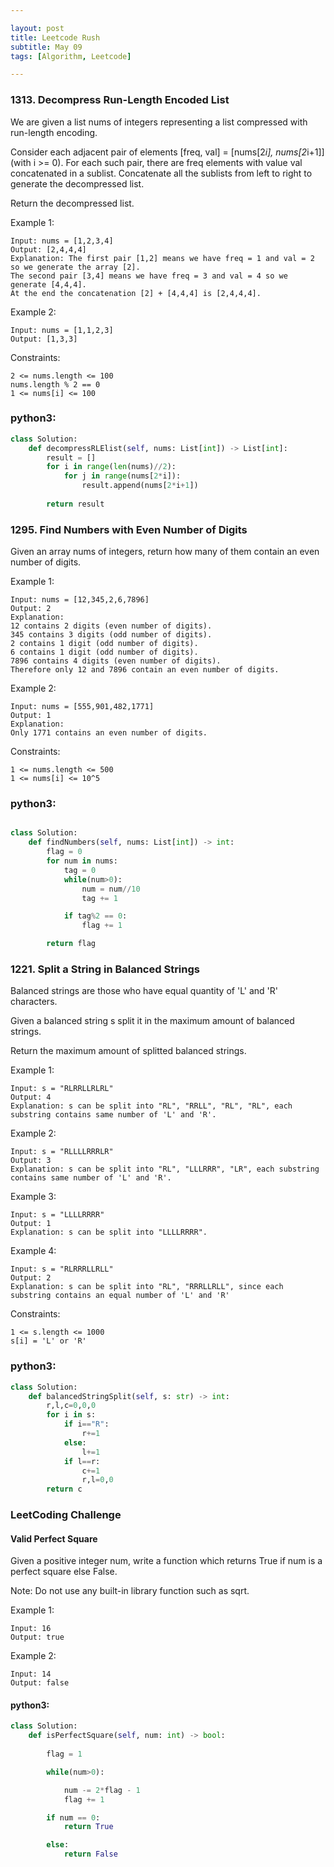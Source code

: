 ```yaml
---

layout: post
title: Leetcode Rush
subtitle: May 09
tags: [Algorithm, Leetcode]

---
```



### 1313. Decompress Run-Length Encoded List


We are given a list nums of integers representing a list compressed with run-length encoding.

Consider each adjacent pair of elements [freq, val] = [nums[2*i], nums[2*i+1]] (with i >= 0).  For each such pair, there are freq elements with value val concatenated in a sublist. Concatenate all the sublists from left to right to generate the decompressed list.

Return the decompressed list.

 

Example 1:

```
Input: nums = [1,2,3,4]
Output: [2,4,4,4]
Explanation: The first pair [1,2] means we have freq = 1 and val = 2 so we generate the array [2].
The second pair [3,4] means we have freq = 3 and val = 4 so we generate [4,4,4].
At the end the concatenation [2] + [4,4,4] is [2,4,4,4].
```

Example 2:

```
Input: nums = [1,1,2,3]
Output: [1,3,3]
```

Constraints:

```
2 <= nums.length <= 100
nums.length % 2 == 0
1 <= nums[i] <= 100
```

### python3:

```python
class Solution:
    def decompressRLElist(self, nums: List[int]) -> List[int]:
        result = []
        for i in range(len(nums)//2):
            for j in range(nums[2*i]):
                result.append(nums[2*i+1])
                
        return result
```



### 1295. Find Numbers with Even Number of Digits

Given an array nums of integers, return how many of them contain an even number of digits.
 

Example 1:

```
Input: nums = [12,345,2,6,7896]
Output: 2
Explanation: 
12 contains 2 digits (even number of digits). 
345 contains 3 digits (odd number of digits). 
2 contains 1 digit (odd number of digits). 
6 contains 1 digit (odd number of digits). 
7896 contains 4 digits (even number of digits). 
Therefore only 12 and 7896 contain an even number of digits.
```


Example 2:

```
Input: nums = [555,901,482,1771]
Output: 1 
Explanation: 
Only 1771 contains an even number of digits.
``` 

Constraints:

```
1 <= nums.length <= 500
1 <= nums[i] <= 10^5
```

### python3:

```python

class Solution:
    def findNumbers(self, nums: List[int]) -> int:
        flag = 0
        for num in nums:
            tag = 0
            while(num>0):
                num = num//10
                tag += 1

            if tag%2 == 0:
                flag += 1

        return flag
 ```
 
### 1221. Split a String in Balanced Strings


Balanced strings are those who have equal quantity of 'L' and 'R' characters.

Given a balanced string s split it in the maximum amount of balanced strings.

Return the maximum amount of splitted balanced strings.

 

Example 1:

```
Input: s = "RLRRLLRLRL"
Output: 4
Explanation: s can be split into "RL", "RRLL", "RL", "RL", each substring contains same number of 'L' and 'R'.
```


Example 2:

```
Input: s = "RLLLLRRRLR"
Output: 3
Explanation: s can be split into "RL", "LLLRRR", "LR", each substring contains same number of 'L' and 'R'.
```

Example 3:

```
Input: s = "LLLLRRRR"
Output: 1
Explanation: s can be split into "LLLLRRRR".
```

Example 4:

```
Input: s = "RLRRRLLRLL"
Output: 2
Explanation: s can be split into "RL", "RRRLLRLL", since each substring contains an equal number of 'L' and 'R'
``` 

Constraints:

```
1 <= s.length <= 1000
s[i] = 'L' or 'R'
```
 
 
### python3:
 
```python
class Solution:
    def balancedStringSplit(self, s: str) -> int:
        r,l,c=0,0,0
        for i in s:
            if i=="R":
                r+=1
            else:
                l+=1
            if l==r:
                c+=1
                r,l=0,0
        return c
```


### LeetCoding Challenge

#### Valid Perfect Square

Given a positive integer num, write a function which returns True if num is a perfect square else False.

Note: Do not use any built-in library function such as sqrt.

Example 1:

```
Input: 16
Output: true
```

Example 2:

```
Input: 14
Output: false
```

#### python3:


```python
class Solution:
    def isPerfectSquare(self, num: int) -> bool:
        
        flag = 1

        while(num>0):

            num -= 2*flag - 1
            flag += 1

        if num == 0:
            return True

        else:
            return False

```
